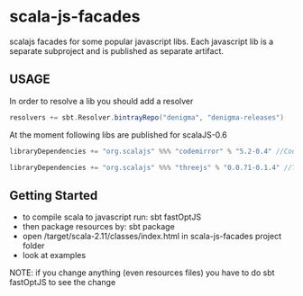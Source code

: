 scala-js-facades
===================

scalajs facades for some popular javascript libs.
Each javascript lib is a separate subproject and is published as separate artifact.

USAGE
-----

In order to resolve a lib you should add a resolver
```scala
resolvers += sbt.Resolver.bintrayRepo("denigma", "denigma-releases")
```

At the moment following libs are published for scalaJS-0.6

```scala
libraryDependencies += "org.scalajs" %%% "codemirror" % "5.2-0.4" //CodeMirror editor

libraryDependencies += "org.scalajs" %%% "threejs" % "0.0.71-0.1.4" //THREE.js lib
```


Getting Started
---------------
* to compile scala to javascript run:   sbt fastOptJS
* then package resources by: sbt package
* open /target/scala-2.11/classes/index.html in scala-js-facades project folder
* look at examples

NOTE: if you change anything (even resources files) you have to do sbt fastOptJS to see the change
